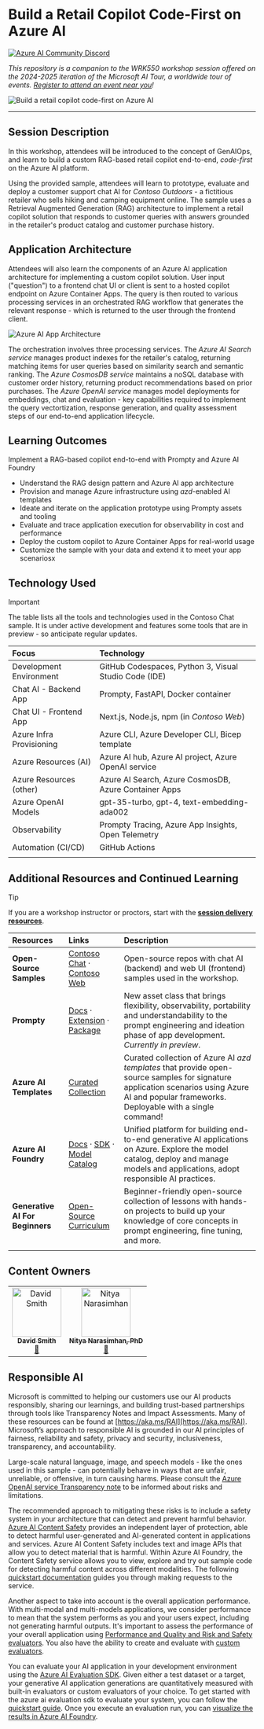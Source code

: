 # Build a Retail Copilot Code-First on Azure AI
[![Azure AI Community Discord](
https://dcbadge.vercel.app/api/server/ByRwuEEgH4)](https://discord.com/invite/ByRwuEEgH4?WT.mc_id=aiml-00001-leestott)

_This repository is a companion to the WRK550 workshop session offered on the 2024-2025 iteration of the Microsoft AI Tour, a worldwide tour of events. [Register to attend an event near you](https://aka.ms/aitour)!_ 

![Build a retail copilot code-first on Azure AI](./img/build-rag-copilot-cover.png)

---

## Session Description

In this workshop, attendees will be introduced to the concept of GenAIOps, and learn to build a custom RAG-based retail copilot end-to-end, _code-first_ on the Azure AI platform.

Using the provided sample, attendees will learn to prototype, evaluate and deploy a customer support chat AI for _Contoso Outdoors_ - a fictitious retailer who sells hiking and camping equipment online. The sample uses a Retrieval Augmented Generation (RAG) architecture to implement a retail copilot solution that responds to customer queries with answers grounded in the retailer's product catalog and customer purchase history. 

## Application Architecture

Attendees will also learn the components of an Azure AI application architecture for implementing a custom copilot solution. User input ("question") to a frontend chat UI or client is sent to a hosted copilot endpoint on Azure Container Apps. The query is then routed to various processing services in an orchestrated RAG workflow that generates the relevant response - which is returned to the user through the frontend client.

![Azure AI App Architecture](./img/contoso-chat-architecture.png)

The orchestration involves three processing services. The _Azure AI Search service_ manages product indexes for the retailer's catalog, returning matching items for user queries based on similarity search and semantic ranking. The _Azure CosmosDB service_ maintains a noSQL database with customer order history, returning product recommendations based on prior purchases. The _Azure OpenAI service_ manages model deployments for embeddings, chat and evaluation - key capabilities required to implement the query vectortization, response generation, and quality assessment steps of our end-to-end application lifecycle.

## Learning Outcomes

Implement a RAG-based copilot end-to-end with Prompty and Azure AI Foundry

* Understand the RAG design pattern and Azure AI app architecture
* Provision and manage Azure infrastructure using _azd_-enabled AI templates
* Ideate and iterate on the application prototype using Prompty assets and tooling
* Evaluate and trace application execution for observability in cost and performance
* Deploy the custom copilot to Azure Container Apps for real-world usage
* Customize the sample with your data and extend it to meet your app scenariosx


## Technology Used

> [!IMPORTANT]  
> The table lists all the tools and technologies used in the Contoso Chat sample. It is under active development and features some tools that are in preview - so anticipate regular updates.

| Focus | Technology |
|:---|:---|
| Development Environment | GitHub Codespaces, Python 3, Visual Studio Code (IDE)|
| Chat AI - Backend App | Prompty, FastAPI, Docker container |
| Chat UI - Frontend App | Next.js, Node.js, npm (in _Contoso Web_) |
| Azure Infra Provisioning | Azure CLI, Azure Developer CLI, Bicep template |
| Azure Resources (AI) | Azure AI hub, Azure AI project, Azure OpenAI service|
| Azure Resources (other) | Azure AI Search, Azure CosmosDB, Azure Container Apps |
| Azure OpenAI Models | gpt-35-turbo, gpt-4, text-embedding-ada002|
| Observability | Prompty Tracing, Azure App Insights, Open Telemetry|
| Automation (CI/CD) | GitHub Actions |
| | |


## Additional Resources and Continued Learning

> [!TIP]
> If you are a workshop instructor or proctors, start with the [**session delivery resources**](./session-delivery-resources/README.md).


| Resources          | Links                             | Description        |
|:-------------------|:----------------------------------|:-------------------|
| **Open-Source Samples** | [Contoso Chat](https://github.com/Azure-Samples/contoso-chat) · [Contoso Web](https://github.com/Azure-Samples/contoso-web) | Open-source repos with chat AI (backend) and web UI (frontend) samples used in the workshop. |
| **Prompty** |  [Docs](https://prompty.ai/)  · [Extension](https://marketplace.visualstudio.com/items?itemName=ms-toolsai.prompty) · [Package](https://pypi.org/project/prompty/) | New asset class that brings flexibility, observability, portability and understandability to the prompt engineering and ideation phase of app development. _Currently in preview_. |
| **Azure AI Templates** | [Curated Collection](https://aka.ms/azd-ai-templates) | Curated collection of Azure AI _azd templates_ that provide open-source samples for signature application scenarios using Azure AI and popular frameworks. Deployable with a single command!|
| **Azure AI Foundry** | [Docs](https://learn.microsoft.com/en-us/azure/ai-studio/) · [SDK](https://learn.microsoft.com/azure/ai-studio/how-to/develop/sdk-overview) · [Model Catalog](https://ai.azure.com/explore/models) | Unified platform for building end-to-end generative AI applications on Azure. Explore the model catalog, deploy and manage models and applications, adopt responsible AI practices. |
| **Generative AI For Beginners** | [Open-Source Curriculum](https://aka.ms/genai-beginners) | Beginner-friendly open-source collection of lessons with hands-on projects to build up your knowledge of core concepts in prompt engineering, fine tuning, and more.|
| | | |

## Content Owners

<!-- ALL-CONTRIBUTORS-LIST:START - Do not remove or modify this section -->

<table>
    <tr>
        <td align="center">
            <a href="http://learnanalytics.microsoft.com">
                <img src="https://github.com/revodavid.png" width="100px;" alt="David Smith"/><br />
                <sub><b>David Smith</b></sub>
            </a><br />
            <a href="https://www.linkedin.com/in/dmsmith/" title="linkedin">📢</a> 
        </td>
        <td align="center">
            <a href="http://learnanalytics.microsoft.com">
                <img src="https://github.com/nitya.png" width="100px;" alt="Nitya Narasimhan"/><br />
                <sub><b>Nitya Narasimhan, PhD</b></sub>
            </a><br />
            <a href="https://linkedin.com/in/nityan" title="talk">📢</a> 
        </td>
    </tr>
</table>

<!-- ALL-CONTRIBUTORS-LIST:END -->

## Responsible AI 

Microsoft is committed to helping our customers use our AI products responsibly, sharing our learnings, and building trust-based partnerships through tools like Transparency Notes and Impact Assessments. Many of these resources can be found at [https://aka.ms/RAI](https://aka.ms/RAI).
Microsoft’s approach to responsible AI is grounded in our AI principles of fairness, reliability and safety, privacy and security, inclusiveness, transparency, and accountability.

Large-scale natural language, image, and speech models - like the ones used in this sample - can potentially behave in ways that are unfair, unreliable, or offensive, in turn causing harms. Please consult the [Azure OpenAI service Transparency note](https://learn.microsoft.com/legal/cognitive-services/openai/transparency-note?tabs=text) to be informed about risks and limitations.

The recommended approach to mitigating these risks is to include a safety system in your architecture that can detect and prevent harmful behavior. [Azure AI Content Safety](https://learn.microsoft.com/azure/ai-services/content-safety/overview) provides an independent layer of protection, able to detect harmful user-generated and AI-generated content in applications and services. Azure AI Content Safety includes text and image APIs that allow you to detect material that is harmful. Within Azure AI Foundry, the Content Safety service allows you to view, explore and try out sample code for detecting harmful content across different modalities. The following [quickstart documentation](https://learn.microsoft.com/azure/ai-services/content-safety/quickstart-text?tabs=visual-studio%2Clinux&pivots=programming-language-rest) guides you through making requests to the service.

Another aspect to take into account is the overall application performance. With multi-modal and multi-models applications, we consider performance to mean that the system performs as you and your users expect, including not generating harmful outputs. It's important to assess the performance of your overall application using [Performance and Quality and Risk and Safety evaluators](https://learn.microsoft.com/azure/ai-studio/concepts/evaluation-metrics-built-in). You also have the ability to create and evaluate with [custom evaluators](https://learn.microsoft.com/azure/ai-studio/how-to/develop/evaluate-sdk#custom-evaluators).

You can evaluate your AI application in your development environment using the [Azure AI Evaluation SDK](https://microsoft.github.io/promptflow/index.html). Given either a test dataset or a target, your generative AI application generations are quantitatively measured with built-in evaluators or custom evaluators of your choice. To get started with the azure ai evaluation sdk to evaluate your system, you can follow the [quickstart guide](https://learn.microsoft.com/azure/ai-studio/how-to/develop/flow-evaluate-sdk). Once you execute an evaluation run, you can [visualize the results in Azure AI Foundry](https://learn.microsoft.com/azure/ai-studio/how-to/evaluate-flow-results).
